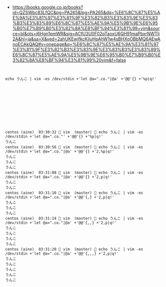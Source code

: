 
- https://books.google.co.jp/books?id=QZSWbc83LfQC&pg=PA265&lpg=PA265&dq=%E6%8C%87%E5%AE%9A%E3%81%97%E3%81%9F%E3%82%B3%E3%83%9E%E3%83%B3%E3%83%89%E6%8C%87%E5%AE%9A%E5%9B%9E%E6%95%B0%E7%B9%B0%E3%82%8A%E8%BF%94%E3%81%99+vim&source=bl&ots=i6Hgn1pmWR&sig=ACfU3U0F02pTaoxU6QH91maPbxrNWTlj2A&hl=ja&sa=X&ved=2ahUKEwjfkcKjluHpAhW1w4sBHXoOBbMQ6AEwAnoECAkQAQ#v=onepage&q=%E6%8C%87%E5%AE%9A%E3%81%97%E3%81%9F%E3%82%B3%E3%83%9E%E3%83%B3%E3%83%89%E6%8C%87%E5%AE%9A%E5%9B%9E%E6%95%B0%E7%B9%B0%E3%82%8A%E8%BF%94%E3%81%99%20vim&f=false
```


echo うんこ | vim -es /dev/stdin +'let @a=".co."|@a' +'@@'{} +'%p|q!'


```


```


```

```


```

```


```

```


```

```

centos (aine)  03:30:32  vim  (master)  echo うんこ | vim -es /dev/stdin +'let @a=".co."' +'@@'{} +'%p|q!'
うんこ
centos (aine)  03:30:56  vim  (master)  echo うんこ | vim -es /dev/stdin +'let @a=".co."|@a' +'@@'{} +'2,%p|q!'
うんこ
うんこ
うんこ
centos (aine)  03:31:08  vim  (master)  echo うんこ | vim -es /dev/stdin +'let @a=".co."|@a' +'@@'{} +'2,p|q!'
うんこ
うんこ
centos (aine)  03:31:10  vim  (master)  echo うんこ | vim -es /dev/stdin +'let @a=".co."|@a' +'@@'{,} +'2,p|q!'
うんこ
うんこ
うんこ
centos (aine)  03:31:14  vim  (master)  echo うんこ | vim -es /dev/stdin +'let @a=".co."|@a' +'@@'{,,} +'2,p|q!'
うんこ
うんこ
うんこ
うんこ
centos (aine)  03:31:20  vim  (master)  echo うんこ | vim -es /dev/stdin +'let @a=".co."|@a' +'@@'{,,,} +'2,p|q!'
うんこ
うんこ
うんこ
うんこ
うんこ
```
